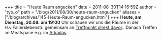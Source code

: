 +++
title = "Heute Raum angucken"
date = 2011-08-30T14:16:59Z
author = "typ_o"
path = "/blog/2011/08/30/heute-raum-angucken"
aliases = ["/blog/archives/145-Heute-Raum-angucken.html"]
+++
**Heute, am Dienstag, 30.08. um 19:00** Uhr schauen wir uns die Räume in
der H.v.Fallerslebenstr. gemeinsam an [Treffpunkt direkt
davor](https://maps.google.de/maps?f=q&source=s_q&hl=de&geocode=&q=Hoffmann-von-Fallersleben-Stra%C3%9Fe+5,+Kassel&aq=0&sll=51.320493,9.497053&sspn=0.010742,0.021114&vpsrc=6&ie=UTF8&hq=&hnear=Hoffmann-von-Fallersleben-Stra%C3%9Fe+5,+Kassel+34117+Kassel,+Hessen&ll=51.319703,9.496291&spn=0.002685,0.005279&t=h&z=18)..
Danach Treffen im Meatspace e.g. im
[Arkadas](https://maps.google.de/maps/place?oe=utf-8&rls=org.mozilla:de:official&client=firefox-a&um=1&ie=UTF-8&q=arkadas+kassel&fb=1&gl=de&hq=arkadas&hnear=0x47bb3f4e9f7a6c1d:0x2f84633d58221747,Kassel&cid=16497764896814201828).
